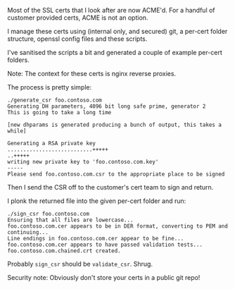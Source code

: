 Most of the SSL certs that I look after are now ACME'd.  For a handful of customer provided certs, ACME is not an option.

I manage these certs using (internal only, and secured) git, a per-cert folder structure, openssl config files and these scripts.

I've sanitised the scripts a bit and generated a couple of example per-cert folders.

Note: The context for these certs is nginx reverse proxies.

The process is pretty simple:

```
./generate_csr foo.contoso.com
Generating DH parameters, 4096 bit long safe prime, generator 2
This is going to take a long time

[new dhparams is generated producing a bunch of output, this takes a while]

Generating a RSA private key
...........................+++++
..+++++
writing new private key to 'foo.contoso.com.key'
-----
Please send foo.contoso.com.csr to the appropriate place to be signed
```

Then I send the CSR off to the customer's cert team to sign and return.

I plonk the returned file into the given per-cert folder and run:

```
./sign_csr foo.contoso.com
Ensuring that all files are lowercase...
foo.contoso.com.cer appears to be in DER format, converting to PEM and continuing...
Line endings in foo.contoso.com.cer appear to be fine...
foo.contoso.com.cer appears to have passed validation tests...
foo.contoso.com.chained.crt created.
```

Probably `sign_csr` should be `validate_csr`.  Shrug.

Security note: Obviously don't store your certs in a public git repo!
